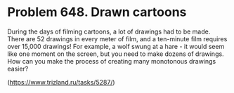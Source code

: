 # Problem 648. Drawn cartoons 

During the days of filming cartoons, a lot of drawings had to be made. There are 52 drawings in every meter of film, and a ten-minute film requires over 15,000 drawings! For example, a wolf swung at a hare - it would seem like one moment on the screen, but you need to make dozens of drawings. How can you make the process of creating many monotonous drawings easier?

(https://www.trizland.ru/tasks/5287/)